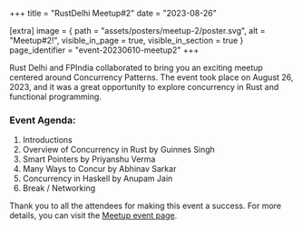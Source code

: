 +++
title = "RustDelhi Meetup#2"
date = "2023-08-26"

[extra]
    image = { path = "assets/posters/meetup-2/poster.svg", alt = "Meetup#2!", visible_in_page = true, visible_in_section = true }
    page_identifier = "event-20230610-meetup2"
+++

Rust Delhi and FPIndia collaborated to bring you an exciting meetup centered around Concurrency Patterns. The event took place on August 26, 2023, and it was a great opportunity to explore concurrency in Rust and functional programming.

### Event Agenda:

1. Introductions
2. Overview of Concurrency in Rust by Guinnes Singh
3. Smart Pointers by Priyanshu Verma
4. Many Ways to Concur by Abhinav Sarkar
5. Concurrency in Haskell by Anupam Jain
6. Break / Networking

Thank you to all the attendees for making this event a success. For more details, you can visit the [Meetup event page](https://www.meetup.com/rustdelhi/events/295486853/).
